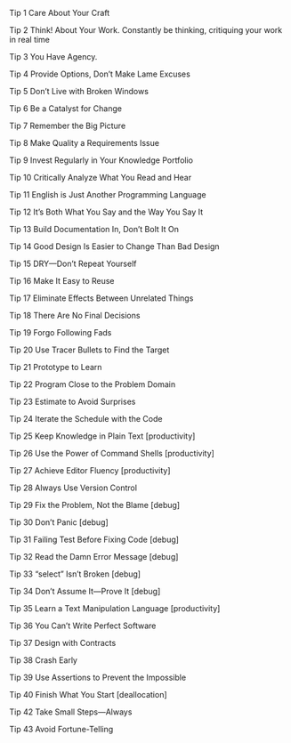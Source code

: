 

Tip 1 Care About Your Craft

Tip 2 Think! About Your Work. Constantly be thinking, critiquing your work in real time

Tip 3 You Have Agency. 

Tip 4 Provide Options, Don’t Make Lame Excuses

Tip 5 Don’t Live with Broken Windows

Tip 6 Be a Catalyst for Change 

Tip 7 Remember the Big Picture

Tip 8 Make Quality a Requirements Issue

Tip 9 Invest Regularly in Your Knowledge Portfolio

Tip 10 Critically Analyze What You Read and Hear

Tip 11 English is Just Another Programming Language

Tip 12 It’s Both What You Say and the Way You Say It

Tip 13 Build Documentation In, Don’t Bolt It On

Tip 14 Good Design Is Easier to Change Than Bad Design

Tip 15 DRY—Don’t Repeat Yourself

Tip 16 Make It Easy to Reuse

Tip 17 Eliminate Effects Between Unrelated Things

Tip 18 There Are No Final Decisions

Tip 19 Forgo Following Fads

Tip 20 Use Tracer Bullets to Find the Target

Tip 21 Prototype to Learn

Tip 22 Program Close to the Problem Domain

Tip 23 Estimate to Avoid Surprises

Tip 24 Iterate the Schedule with the Code

Tip 25 Keep Knowledge in Plain Text [productivity]

Tip 26 Use the Power of Command Shells [productivity]

Tip 27 Achieve Editor Fluency [productivity]

Tip 28 Always Use Version Control

Tip 29 Fix the Problem, Not the Blame [debug]

Tip 30 Don’t Panic [debug]

Tip 31 Failing Test Before Fixing Code [debug]

Tip 32 Read the Damn Error Message [debug]

Tip 33 “select” Isn’t Broken [debug]

Tip 34 Don’t Assume It—Prove It [debug]

Tip 35 Learn a Text Manipulation Language [productivity]

Tip 36 You Can’t Write Perfect Software

Tip 37 Design with Contracts

Tip 38 Crash Early

Tip 39 Use Assertions to Prevent the Impossible

Tip 40 Finish What You Start [deallocation]

Tip 42 Take Small Steps—Always

Tip 43 Avoid Fortune-Telling

